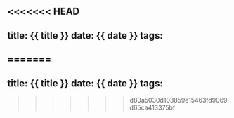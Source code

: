 <<<<<<< HEAD
---
title: {{ title }}
date: {{ date }}
tags:
---
=======
---
title: {{ title }}
date: {{ date }}
tags:
---
>>>>>>> d80a5030d103859e15463fd9069d65ca413375bf

